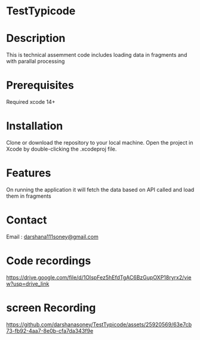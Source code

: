 # TestTypicode

# Description

This is technical assemment code includes loading data in fragments and with parallal processing

# Prerequisites
Required xcode 14+

# Installation
Clone or download the repository to your local machine.
Open the project in Xcode by double-clicking the .xcodeproj file.

# Features
On running the application it will fetch the data based on API called and load them in fragments

# Contact
Email : darshana111soney@gmail.com

# Code recordings
https://drive.google.com/file/d/1OIspFez5hEfdTgAC6BzGupOXP18ryrx2/view?usp=drive_link

# screen Recording
https://github.com/darshanasoney/TestTypicode/assets/25920569/63e7cb73-fb92-4aa7-8e0b-cfa7da343f9e

